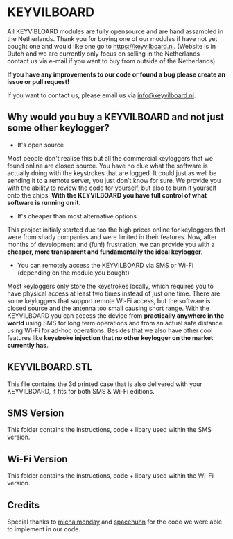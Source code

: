 # KEYVILBOARD
All KEYVIBLOARD modules are fully opensource and are hand assambled in the Netherlands. Thank you for buying one of our modules if have not yet bought one and would like one go to https://keyvilboard.nl. (Website is in Dutch and we are currently only focus on selling in the Netherlands - contact us via e-mail if you want to buy from outside of the Netherlands)

**If you have any improvements to our code or found a bug please create an issue or pull request!**

If you want to contact us, please email us via [info@keyvilboard.nl](mailto:info@keyvilboard.nl).

## Why would you buy a KEYVILBOARD and not just some other keylogger?

- It's open source

Most people don't realise this but all the commercial keyloggers that we found online are closed source. You have no clue what the software is actually doing with the keystrokes that are logged. It could just as well be sending it to a remote server, you just don't know for sure. We provide you with the ability to review the code for yourself, but also to burn it yourself onto the chips. **With the KEYVILBOARD you have full control of what software is running on it.**

- It's cheaper than most alternative options

This project initialy started due too the high prices online for keyloggers that were from shady companies and were limited in their features. Now, after months of development and (fun!) frustration, we can provide you with a **cheaper, more transparent and fundamentally the ideal keylogger**.  

- You can remotely access the KEYVILBOARD via SMS or Wi-Fi (depending on the module you bought)

Most keyloggers only store the keystrokes locally, which requires you to have physical access at least two times instead of just one time. There are some keyloggers that support remote Wi-Fi access, but the software is closed source and the antenna too small causing short range. With the KEYVILBOARD you can access the device from **practically anywhere in the world** using SMS for long term operations and from an actual safe distance using Wi-Fi for ad-hoc operations. Besides that we also have other cool features like **keystroke injection that no other keylogger on the market currently has**.

## KEYVILBOARD.STL
This file contains the 3d printed case that is also delivered with your KEYVILBOARD, it fits for both SMS & Wi-Fi editions. 

## SMS Version
This folder contains the instructions, code + libary used within the SMS version.

## Wi-Fi Version
This folder contains the instructions, code + libary used within the Wi-Fi version.

## Credits
Special thanks to [michalmonday](https://github.com/michalmonday) and [spacehuhn](https://github.com/spacehuhn) for the code we were able to implement in our code. 
